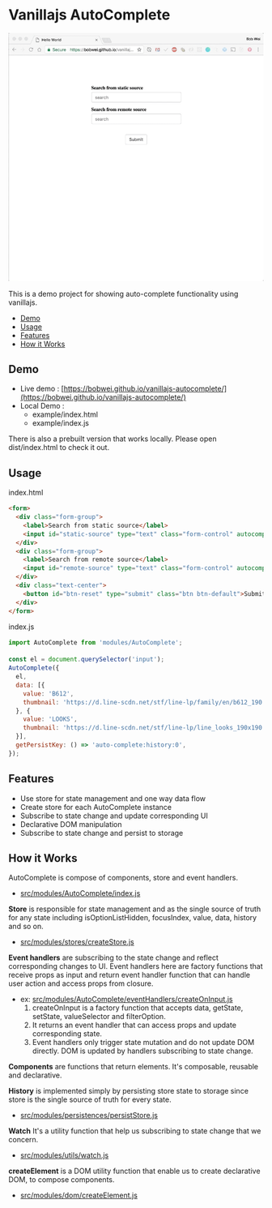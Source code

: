 # Vanillajs AutoComplete

![](./vanillajs-autocomplete.gif)

This is a demo project for showing auto-complete functionality using vanillajs.

- [Demo](#demo)
- [Usage](#usage)
- [Features](#features)
- [How it Works](#how-it-works.md)


## Demo

- Live demo : [https://bobwei.github.io/vanillajs-autocomplete/](https://bobwei.github.io/vanillajs-autocomplete/)
- Local Demo :
  - example/index.html
  - example/index.js

There is also a prebuilt version that works locally. Please open dist/index.html to check it out.


## Usage

index.html
```html
<form>
  <div class="form-group">
    <label>Search from static source</label>
    <input id="static-source" type="text" class="form-control" autocomplete="off" placeholder="search" />
  </div>
  <div class="form-group">
    <label>Search from remote source</label>
    <input id="remote-source" type="text" class="form-control" autocomplete="off" placeholder="search" />
  </div>
  <div class="text-center">
    <button id="btn-reset" type="submit" class="btn btn-default">Submit</button>
  </div>
</form>
```

index.js
```js
import AutoComplete from 'modules/AutoComplete';

const el = document.querySelector('input');
AutoComplete({
  el,
  data: [{
    value: 'B612',
    thumbnail: 'https://d.line-scdn.net/stf/line-lp/family/en/b612_190.png',
  }, {
    value: 'LOOKS',
    thumbnail: 'https://d.line-scdn.net/stf/line-lp/line_looks_190x190.png',
  }],
  getPersistKey: () => 'auto-complete:history:0',
});
```


## Features

- Use store for state management and one way data flow
- Create store for each AutoComplete instance
- Subscribe to state change and update corresponding UI
- Declarative DOM manipulation
- Subscribe to state change and persist to storage


## How it Works

AutoComplete is compose of components, store and event handlers.
- [src/modules/AutoComplete/index.js](./src/modules/AutoComplete/index.js)

__Store__ is responsible for state management and as the single source of truth for any state including isOptionListHidden, focusIndex, value, data, history and so on.
- [src/modules/stores/createStore.js](./src/modules/stores/createStore.js)

__Event handlers__ are subscribing to the state change and reflect corresponding changes to UI. Event handlers here are factory functions that receive props as input and return event handler function that can handle user action and access props from closure.
- ex: [src/modules/AutoComplete/eventHandlers/createOnInput.js](./src/modules/AutoComplete/eventHandlers/createOnInput.js)
  1. createOnInput is a factory function that accepts data, getState, setState, valueSelector and filterOption.
  2. It returns an event handler that can access props and update corresponding state.
  3. Event handlers only trigger state mutation and do not update DOM directly. DOM is updated by handlers subscribing to state change.

__Components__ are functions that return elements. It's composable, reusable and declarative.

__History__ is implemented simply by persisting store state to storage since store is the single source of truth for every state.
- [src/modules/persistences/persistStore.js](./src/modules/persistences/persistStore.js)

__Watch__ It's a utility function that help us subscribing to state change that we concern.
- [src/modules/utils/watch.js](./src/modules/utils/watch.js)

__createElement__ is a DOM utility function that enable us to create declarative DOM, to compose components.
- [src/modules/dom/createElement.js](./src/modules/dom/createElement.js)
